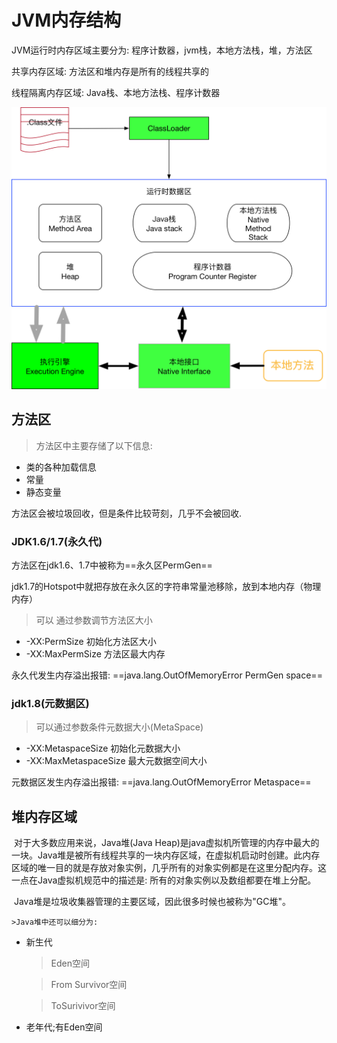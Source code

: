# JVM内存结构

JVM运行时内存区域主要分为: 程序计数器，jvm栈，本地方法栈，堆，方法区

共享内存区域: 方法区和堆内存是所有的线程共享的

线程隔离内存区域:  Java栈、本地方法栈、程序计数器



![JVM内存结构图](./imgs/JVM内存图.jpg) 



## 方法区

>  方法区中主要存储了以下信息:

* 类的各种加载信息
* 常量
* 静态变量

方法区会被垃圾回收，但是条件比较苛刻，几乎不会被回收.

### JDK1.6/1.7(永久代)

方法区在jdk1.6、1.7中被称为==永久区PermGen==

jdk1.7的Hotspot中就把存放在永久区的字符串常量池移除，放到本地内存（物理内存）

> 可以 通过参数调节方法区大小

* -XX:PermSize            初始化方法区大小
* -XX:MaxPermSize     方法区最大内存

永久代发生内存溢出报错: ==java.lang.OutOfMemoryError PermGen space==

### jdk1.8(元数据区)

> 可以通过参数条件元数据大小(MetaSpace)

* -XX:MetaspaceSize              初始化元数据大小
* -XX:MaxMetaspaceSize       最大元数据空间大小

元数据区发生内存溢出报错: ==java.lang.OutOfMemoryError Metaspace==

## 堆内存区域

​	对于大多数应用来说，Java堆(Java Heap)是java虚拟机所管理的内存中最大的一块。Java堆是被所有线程共享的一块内存区域，在虚拟机启动时创建。此内存区域的唯一目的就是存放对象实例，几乎所有的对象实例都是在这里分配内存。这一点在Java虚拟机规范中的描述是: 所有的对象实例以及数组都要在堆上分配。

​	Java堆是垃圾收集器管理的主要区域，因此很多时候也被称为"GC堆"。

	>Java堆中还可以细分为:

* 新生代

  > Eden空间

  > From Survivor空间

  > ToSurivivor空间

* 老年代;有Eden空间













